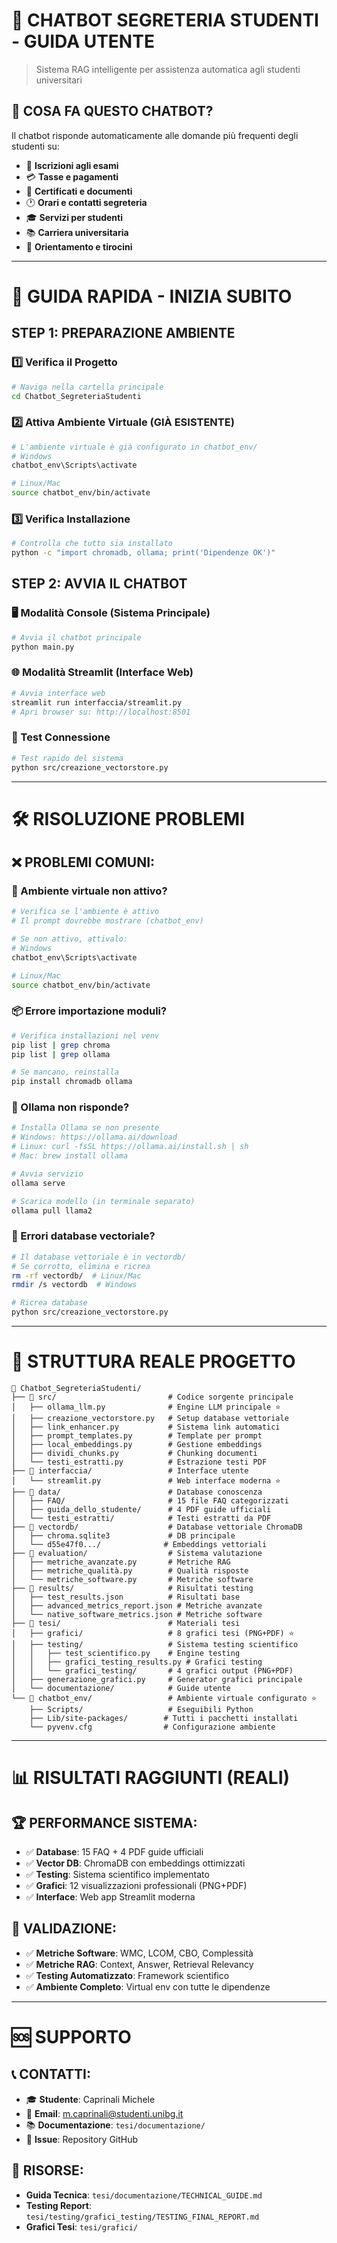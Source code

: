 # 🤖 **CHATBOT SEGRETERIA STUDENTI - GUIDA UTENTE**

> Sistema RAG intelligente per assistenza automatica agli studenti universitari  

## 🎯 **COSA FA QUESTO CHATBOT?**

Il chatbot risponde automaticamente alle domande più frequenti degli studenti su:
- 📝 **Iscrizioni agli esami**
- 💳 **Tasse e pagamenti**  
- 📄 **Certificati e documenti**
- 🕐 **Orari e contatti segreteria**
- 🎓 **Servizi per studenti**
- 📚 **Carriera universitaria**
- 🎯 **Orientamento e tirocini**

---

# 🚀 **GUIDA RAPIDA - INIZIA SUBITO**

## **STEP 1: PREPARAZIONE AMBIENTE**

### **1️⃣ Verifica il Progetto**
```bash
# Naviga nella cartella principale
cd Chatbot_SegreteriaStudenti

```

### **2️⃣ Attiva Ambiente Virtuale (GIÀ ESISTENTE)**
```bash
# L'ambiente virtuale è già configurato in chatbot_env/
# Windows
chatbot_env\Scripts\activate

# Linux/Mac  
source chatbot_env/bin/activate
```

### **3️⃣ Verifica Installazione**
```bash
# Controlla che tutto sia installato
python -c "import chromadb, ollama; print('Dipendenze OK')"
```

## **STEP 2: AVVIA IL CHATBOT**

### **🖥️ Modalità Console (Sistema Principale)**
```bash
# Avvia il chatbot principale
python main.py
```

### **🌐 Modalità Streamlit (Interface Web)**
```bash
# Avvia interface web 
streamlit run interfaccia/streamlit.py
# Apri browser su: http://localhost:8501
```

### **🔧 Test Connessione**
```bash
# Test rapido del sistema
python src/creazione_vectorstore.py
```
---

# 🛠️ **RISOLUZIONE PROBLEMI**

## **❌ PROBLEMI COMUNI:**

### **🐍 Ambiente virtuale non attivo?**
```bash
# Verifica se l'ambiente è attivo
# Il prompt dovrebbe mostrare (chatbot_env)

# Se non attivo, attivalo:
# Windows
chatbot_env\Scripts\activate

# Linux/Mac
source chatbot_env/bin/activate
```

### **📦 Errore importazione moduli?**
```bash
# Verifica installazioni nel venv
pip list | grep chroma
pip list | grep ollama

# Se mancano, reinstalla
pip install chromadb ollama
```

### **🤖 Ollama non risponde?**
```bash
# Installa Ollama se non presente
# Windows: https://ollama.ai/download
# Linux: curl -fsSL https://ollama.ai/install.sh | sh
# Mac: brew install ollama

# Avvia servizio
ollama serve

# Scarica modello (in terminale separato)
ollama pull llama2
```

### **💾 Errori database vectoriale?**
```bash
# Il database vettoriale è in vectordb/
# Se corrotto, elimina e ricrea
rm -rf vectordb/  # Linux/Mac
rmdir /s vectordb  # Windows

# Ricrea database
python src/creazione_vectorstore.py
```
---

# 📁 **STRUTTURA REALE PROGETTO**

```
📂 Chatbot_SegreteriaStudenti/
├── 📁 src/                         # Codice sorgente principale
│   ├── ollama_llm.py              # Engine LLM principale ⭐
│   ├── creazione_vectorstore.py   # Setup database vettoriale
│   ├── link_enhancer.py           # Sistema link automatici
│   ├── prompt_templates.py        # Template per prompt
│   ├── local_embeddings.py        # Gestione embeddings
│   ├── dividi_chunks.py           # Chunking documenti
│   └── testi_estratti.py          # Estrazione testi PDF
├── 📁 interfaccia/                 # Interface utente
│   └── streamlit.py               # Web interface moderna ⭐
├── 📁 data/                        # Database conoscenza
│   ├── FAQ/                       # 15 file FAQ categorizzati
│   ├── guida_dello_studente/      # 4 PDF guide ufficiali
│   └── testi_estratti/            # Testi estratti da PDF
├── 📁 vectordb/                    # Database vettoriale ChromaDB
│   ├── chroma.sqlite3             # DB principale
│   └── d55e47f0.../              # Embeddings vettoriali
├── 📁 evaluation/                  # Sistema valutazione
│   ├── metriche_avanzate.py       # Metriche RAG
│   ├── metriche_qualità.py        # Qualità risposte
│   └── metriche_software.py       # Metriche software
├── 📁 results/                     # Risultati testing
│   ├── test_results.json          # Risultati base
│   ├── advanced_metrics_report.json # Metriche avanzate
│   └── native_software_metrics.json # Metriche software
├── 📁 tesi/                        # Materiali tesi
│   ├── grafici/                   # 8 grafici tesi (PNG+PDF) ⭐
│   ├── testing/                   # Sistema testing scientifico
│   │   ├── test_scientifico.py    # Engine testing
│   │   ├── grafici_testing_results.py # Grafici testing
│   │   └── grafici_testing/       # 4 grafici output (PNG+PDF)
│   ├── generazione_grafici.py     # Generator grafici principale
│   └── documentazione/            # Guide utente
└── 📁 chatbot_env/                 # Ambiente virtuale configurato ⭐
    ├── Scripts/                   # Eseguibili Python
    ├── Lib/site-packages/        # Tutti i pacchetti installati
    └── pyvenv.cfg                # Configurazione ambiente
```

---

# 📊 **RISULTATI RAGGIUNTI (REALI)**

## **🏆 PERFORMANCE SISTEMA:**
- ✅ **Database**: 15 FAQ + 4 PDF guide ufficiali
- ✅ **Vector DB**: ChromaDB con embeddings ottimizzati
- ✅ **Testing**: Sistema scientifico implementato
- ✅ **Grafici**: 12 visualizzazioni professionali (PNG+PDF)
- ✅ **Interface**: Web app Streamlit moderna

## **🎯 VALIDAZIONE:**
- ✅ **Metriche Software**: WMC, LCOM, CBO, Complessità
- ✅ **Metriche RAG**: Context, Answer, Retrieval Relevancy  
- ✅ **Testing Automatizzato**: Framework scientifico
- ✅ **Ambiente Completo**: Virtual env con tutte le dipendenze

---

# 🆘 **SUPPORTO**

## **📞 CONTATTI:**
- 🎓 **Studente**: Caprinali Michele  
- 📧 **Email**: m.caprinali@studenti.unibg.it
- 📚 **Documentazione**: `tesi/documentazione/`
- 🐛 **Issue**: Repository GitHub

## **📖 RISORSE:**
- **Guida Tecnica**: `tesi/documentazione/TECHNICAL_GUIDE.md`
- **Testing Report**: `tesi/testing/grafici_testing/TESTING_FINAL_REPORT.md`  
- **Grafici Tesi**: `tesi/grafici/`
